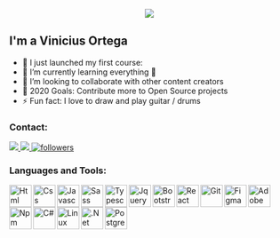 <p align="center">
  <a href="https://git.io/typing-svg">
     <img src="https://readme-typing-svg.herokuapp.com?lines=Welcome+to+my+Profile;Full-stack+developer;Always+Learning">
  </a>
</p>



## I'm a Vinicius Ortega
- 🔭 I just launched my first course:
- 🌱 I’m currently learning everything 🤣
- 👯 I’m looking to collaborate with other content creators
- 🥅 2020 Goals: Contribute more to Open Source projects
- ⚡ Fun fact: I love to draw and play guitar / drums

### Contact:
  <a title="Visit my profile" href="https://www.linkedin.com/in/vinicius-ortega">
    <img src="https://img.shields.io/badge/LinkedIn-0077B5?style=for-the-badge&logo=linkedin&logoColor=white">
  </a>
  <a title="Contact me" href="mailto: viniciuscodc@gmail.com"> 
    <img src="https://img.shields.io/badge/Gmail-D14836?style=for-the-badge&logo=gmail&logoColor=white">
  </a>
  <a href="https://github.com/viniciuscodc">
    <img alt="followers" title="Follow me on Github" src="https://img.shields.io/github/followers/viniciuscodc?color=236ad3&labelColor=1155ba&style=for-the-badge&logo=github&label=Follow"/></a>

### Languages and Tools:

<img title="Html" width="40px" align="left" src="https://cdn.jsdelivr.net/gh/devicons/devicon/icons/html5/html5-original.svg" >
<img title="Css" width="40px" align="left" src="https://cdn.jsdelivr.net/gh/devicons/devicon/icons/css3/css3-original.svg" >
<img title="Javascript" width="40px" align="left" src="https://cdn.jsdelivr.net/gh/devicons/devicon/icons/javascript/javascript-original.svg" >
<img title="Sass" width="40px" align="left" src="https://cdn.jsdelivr.net/gh/devicons/devicon/icons/sass/sass-original.svg" >
<img title="Typescript" title="HTML" width="40px" align="left" src="https://cdn.jsdelivr.net/gh/devicons/devicon/icons/typescript/typescript-original.svg">
<img title="Jquery" width="40px" align="left" src="https://cdn.jsdelivr.net/gh/devicons/devicon/icons/jquery/jquery-original.svg">
<img title="Bootstrap" width="40px" align="left" src="https://cdn.jsdelivr.net/gh/devicons/devicon/icons/bootstrap/bootstrap-plain.svg">
<img title="React" width="40px" align="left" src="https://cdn.jsdelivr.net/gh/devicons/devicon/icons/react/react-original.svg">
<img title="Git" width="40px" align="left" src="https://cdn.jsdelivr.net/gh/devicons/devicon/icons/git/git-original.svg">
<img title="Figma" width="40px" align="left" src="https://cdn.jsdelivr.net/gh/devicons/devicon/icons/figma/figma-original.svg">
<img title="Adobe Xd" width="40px" align="left" src="https://cdn.jsdelivr.net/gh/devicons/devicon/icons/xd/xd-plain.svg">
<img title="Npm" width="40px" align="left" src="https://cdn.jsdelivr.net/gh/devicons/devicon/icons/npm/npm-original-wordmark.svg">
<img title="C#" width="40px" align="left" src="https://cdn.jsdelivr.net/gh/devicons/devicon/icons/csharp/csharp-original.svg" >
<img title="Linux" width="40px" align="left" src="https://cdn.jsdelivr.net/gh/devicons/devicon/icons/linux/linux-original.svg" >
<img title=".Net" width="40px" align="left" src="https://cdn.jsdelivr.net/gh/devicons/devicon/icons/dot-net/dot-net-plain-wordmark.svg" >
<img title="Postgre" width="40px" align="left" src="https://cdn.jsdelivr.net/gh/devicons/devicon/icons/postgresql/postgresql-original.svg" >



